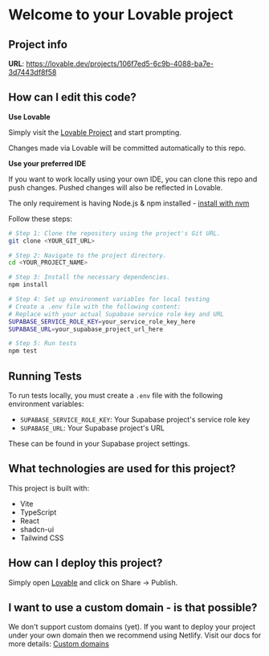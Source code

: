 # Welcome to your Lovable project

## Project info

**URL**: https://lovable.dev/projects/106f7ed5-6c9b-4088-ba7e-3d7443df8f58

## How can I edit this code?

**Use Lovable**

Simply visit the [Lovable Project](https://lovable.dev/projects/106f7ed5-6c9b-4088-ba7e-3d7443df8f58) and start prompting.

Changes made via Lovable will be committed automatically to this repo.

**Use your preferred IDE**

If you want to work locally using your own IDE, you can clone this repo and push changes. Pushed changes will also be reflected in Lovable.

The only requirement is having Node.js & npm installed - [install with nvm](https://github.com/nvm-sh/nvm#installing-and-updating)

Follow these steps:

```sh
# Step 1: Clone the repository using the project's Git URL.
git clone <YOUR_GIT_URL>

# Step 2: Navigate to the project directory.
cd <YOUR_PROJECT_NAME>

# Step 3: Install the necessary dependencies.
npm install

# Step 4: Set up environment variables for local testing
# Create a .env file with the following content:
# Replace with your actual Supabase service role key and URL
SUPABASE_SERVICE_ROLE_KEY=your_service_role_key_here
SUPABASE_URL=your_supabase_project_url_here

# Step 5: Run tests
npm test
```

## Running Tests

To run tests locally, you must create a `.env` file with the following environment variables:
- `SUPABASE_SERVICE_ROLE_KEY`: Your Supabase project's service role key
- `SUPABASE_URL`: Your Supabase project's URL

These can be found in your Supabase project settings.

## What technologies are used for this project?

This project is built with:

- Vite
- TypeScript
- React
- shadcn-ui
- Tailwind CSS

## How can I deploy this project?

Simply open [Lovable](https://lovable.dev/projects/106f7ed5-6c9b-4088-ba7e-3d7443df8f58) and click on Share -> Publish.

## I want to use a custom domain - is that possible?

We don't support custom domains (yet). If you want to deploy your project under your own domain then we recommend using Netlify. Visit our docs for more details: [Custom domains](https://docs.lovable.dev/tips-tricks/custom-domain/)